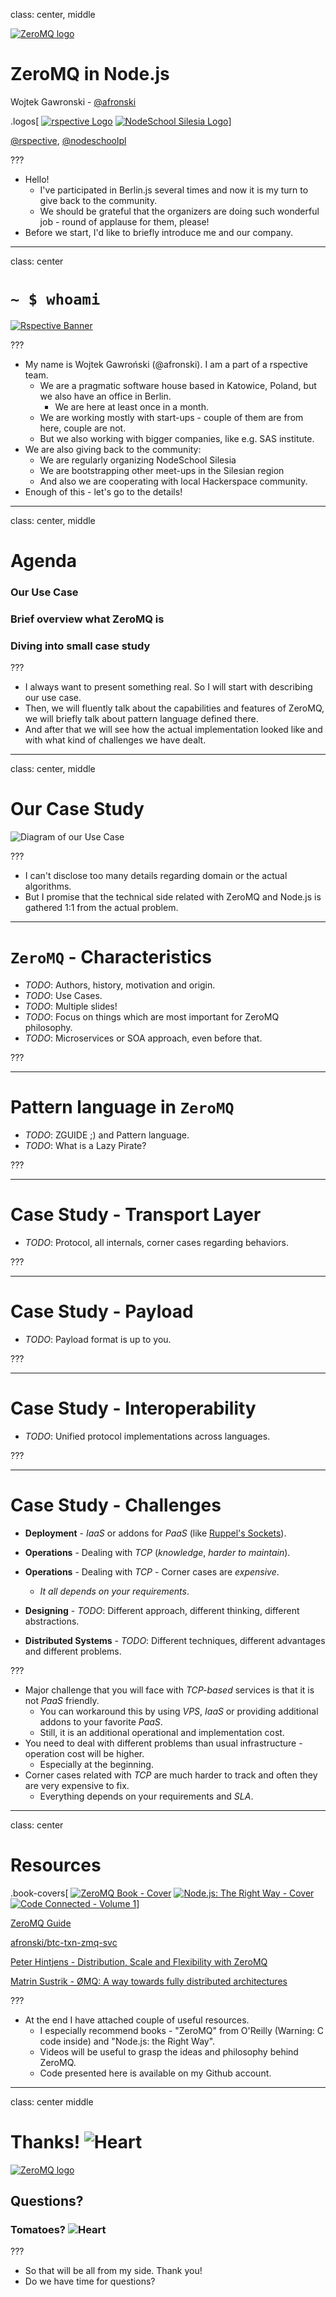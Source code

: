 class: center, middle

[![ZeroMQ logo](images/zeromq.gif)](http://zeromq.org)

# ZeroMQ in Node.js

Wojtek Gawronski - [@afronski](https://twitter.com/afronski)

.logos[
[![rspective Logo](images/rspective.png)](http://blog.rspective.com)
[![NodeSchool Silesia Logo](images/nodeschool-silesia.png)](http://nodeschool.io/silesia)]

[@rspective](https://twitter.com/rspective), [@nodeschoolpl](https://twitter.com/nodeschoolpl) 

???

- Hello!
  - I've participated in Berlin.js several times and now it is my turn to give back to the community.
  - We should be grateful that the organizers are doing such wonderful job - round of applause for them, please!
- Before we start, I'd like to briefly introduce me and our company.

---
class: center

# `~ $ whoami`

[![Rspective Banner](images/rspective-banner.png)](http://www.rspective.com/?utm_source=zeromq-in-nodejs&utm_medium=offline-presentations&utm_campaign=presentations)

???

- My name is Wojtek Gawroński (@afronski). I am a part of a rspective team.
  - We are a pragmatic software house based in Katowice, Poland, but we also have an office in Berlin.
    - We are here at least once in a month.
  - We are working mostly with start-ups - couple of them are from here, couple are not.
  - But we also working with bigger companies, like e.g. SAS institute.
- We are also giving back to the community:
  - We are regularly organizing NodeSchool Silesia
  - We are bootstrapping other meet-ups in the Silesian region
  - And also we are cooperating with local Hackerspace community.
- Enough of this - let's go to the details!

---
class: center, middle

# Agenda

### Our Use Case
### Brief overview what ZeroMQ is
### Diving into small case study

???

- I always want to present something real. So I will start with describing our use case.
- Then, we will fluently talk about the capabilities and features of ZeroMQ, we will briefly talk about pattern language defined there.
- And after that we will see how the actual implementation looked like and with what kind of challenges we have dealt.

---
class: center, middle

# Our Case Study

<img alt="Diagram of our Use Case" class="diagram" src="images/use-case-diagram.png" />

???

- I can't disclose too many details regarding domain or the actual algorithms.
- But I promise that the technical side related with ZeroMQ and Node.js is gathered 1:1 from the actual problem.

---

# `ZeroMQ` - Characteristics

- *TODO*: Authors, history, motivation and origin.
- *TODO*: Use Cases.
- *TODO*: Multiple slides!
- *TODO*: Focus on things which are most important for ZeroMQ philosophy.
- *TODO*: Microservices or SOA approach, even before that.

???

---

# Pattern language in `ZeroMQ`

- *TODO*: ZGUIDE ;) and Pattern language.
- *TODO*: What is a Lazy Pirate?

???

---

# Case Study - Transport Layer

- *TODO*: Protocol, all internals, corner cases regarding behaviors.

???

---

# Case Study - Payload

- *TODO*: Payload format is up to you.

???

---

# Case Study - Interoperability

- *TODO*: Unified protocol implementations across languages.

???

---

# Case Study - Challenges

- **Deployment** - *IaaS* or addons for *PaaS* (like [Ruppel's Sockets](https://devcenter.heroku.com/articles/ruppells-sockets#connecting-your-app)).


- **Operations** - Dealing with *TCP* (*knowledge*, *harder to maintain*).
- **Operations** - Dealing with *TCP* - Corner cases are *expensive*.
  - *It all depends on your requirements*.

- **Designing** - *TODO*: Different approach, different thinking, different abstractions.

- **Distributed Systems** - *TODO*: Different techniques, different advantages and different problems.

???

- Major challenge that you will face with *TCP-based* services is that it is not *PaaS* friendly.
  - You can workaround this by using *VPS*, *IaaS* or providing additional addons to your favorite *PaaS*.
  - Still, it is an additional operational and implementation cost.
- You need to deal with different problems than usual infrastructure - operation cost will be higher.
  - Especially at the beginning.
- Corner cases related with *TCP* are much harder to track and often they are very expensive to fix.
  - Everything depends on your requirements and *SLA*. 

---
class: center

# Resources

.book-covers[
[![ZeroMQ Book - Cover](images/zeromq-book-cover.gif)](http://shop.oreilly.com/product/0636920026136.do)
[![Node.js: The Right Way - Cover](images/nodejs-right-way-book-cover.jpg)](https://pragprog.com/book/jwnode/node-js-the-right-way)
[![Code Connected - Volume 1](images/code-connected.jpg)](https://www.createspace.com/4098511)]

[ZeroMQ Guide](http://zguide.zeromq.org/page:all)

[afronski/btc-txn-zmq-svc](https://github.com/afronski/btc-txn-zmq-svc)

[Peter Hintjens - Distribution, Scale and Flexibility with ZeroMQ](https://www.youtube.com/watch?v=yhGXJ9Jt3-A)

[Matrin Sustrik - ØMQ: A way towards fully distributed architectures](https://www.youtube.com/watch?v=RcfT3b79UYM)

???

- At the end I have attached couple of useful resources.
  - I especially recommend books - "ZeroMQ" from O'Reilly (Warning: C code inside) and "Node.js: the Right Way".
  - Videos will be useful to grasp the ideas and philosophy behind ZeroMQ.
  - Code presented here is available on my Github account.

---
class: center middle

# Thanks! <img alt="Heart" src="images/heart.png" class="emoji" />

[![ZeroMQ logo](images/zeromq.gif)](http://zeromq.org)

## Questions?

###  Tomatoes? <img alt="Heart" src="images/tomato.png" class="emoji" />

???

- So that will be all from my side. Thank you!
- Do we have time for questions?
